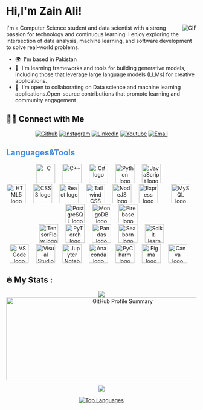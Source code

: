 <h1>Hi,I'm Zain Ali!</h1>
<img align="right" alt="GIF" src="https://media.giphy.com/media/iIqmM5tTjmpOB9mpbn/giphy.gif" />
<div></div>
I'm a Computer Science student and data scientist with a strong passion for technology and continuous learning. I enjoy exploring the intersection of data analysis, machine learning, and software development to solve real-world problems.

* 🌍  I'm based in Pakistan
* 🧠  I'm learning frameworks and tools for building generative models, including those that leverage large language models (LLMs) for creative applications.
* 🤝  I'm open to collaborating on Data science and machine learning applications.Open-source contributions that promote learning and community engagement


<h2> 🤝🏻 Connect with Me </h3>
<div>
  
</div>
<div align="center">
<a href= "https://www.github.com/ZainAli879" target="_blank"><img alt="Github" src="https://img.shields.io/github/followers/ZainAli879?label=Follow&style=social?style=flat&logo=github&logoColor=white"></a>
<a href= "https://www.instagram.com/zainali_79" target="_blank"><img alt="Instagram" src="https://img.shields.io/badge/Instagram-@zainali_79-red?style=flat&logo=instagram&logoColor=red"></a>
<a href="https://www.linkedin.com/in/zainali152" target="_blank"><img alt="LinkedIn" src="https://img.shields.io/badge/LinkedIn-@anandmainali-blue?style=flat&logo=linkedin&logoColor=blue"></a>
<a href="https://www.youtube.com/in/Zainali-345" target="_blank"><img alt="Youtube" src="https://img.shields.io/badge/Youtube-Zainali345-red?style=flat&logo=Youtube&logoColor=red"></a>
<a href="mailto:zainali.offical152"><img alt="Email" src="https://img.shields.io/badge/Email-zainali.offical152-blue?style=flat&logo=gmail"></a>
</div>


<h2 align="left" style="color: #4A90E2;">Languages&Tools</h2>

<div align="center">
  <img src="https://cdn.jsdelivr.net/gh/devicons/devicon/icons/c/c-original.svg" height="50" border-radius="90" alt="C" title="C" />
  <img width="12" />
  <img src="https://cdn.jsdelivr.net/gh/devicons/devicon/icons/cplusplus/cplusplus-original.svg" height="50" alt="C++" title="C++" />
  <img width="12" />
  <img src="https://cdn.jsdelivr.net/gh/devicons/devicon/icons/csharp/csharp-original.svg" height="50" alt="C# logo" title="C#" />
  <img width="12" />
  <img src="https://cdn.jsdelivr.net/gh/devicons/devicon/icons/python/python-original.svg" height="50" alt="Python logo" title="Python" />
  <img width="12" />
  <img src="https://cdn.jsdelivr.net/gh/devicons/devicon/icons/javascript/javascript-original.svg" height="50" border-radius="90"  alt="JavaScript logo" title="JavaScript"/>
  <img width="12" />
</div>


<div align="center">
  <img src="https://cdn.jsdelivr.net/gh/devicons/devicon/icons/html5/html5-original.svg" height="50" alt="HTML5 logo" title="HTML5"/>
  <img width="12"/>
  <img src="https://cdn.jsdelivr.net/gh/devicons/devicon/icons/css3/css3-original.svg" height="50" alt="CSS3 logo" title="CSS3"/>
  <img width="12"/>
  <img src="https://cdn.jsdelivr.net/gh/devicons/devicon/icons/react/react-original.svg" height="50" alt="React logo" title="React and React Native"/>
  <img width="12"/>
  <img src="https://cdn.jsdelivr.net/gh/devicons/devicon/icons/tailwindcss/tailwindcss-original-wordmark.svg" height="50" alt="Tailwind CSS logo" title="Tailwind CSS"/>
  <img width="12"/>
  <img src="https://cdn.jsdelivr.net/gh/devicons/devicon/icons/nodejs/nodejs-original.svg" height="50" alt="NodeJS logo" title="NodeJS"/>
  <img width="12"/>
  <img src="https://cdn.jsdelivr.net/gh/devicons/devicon/icons/express/express-original.svg" height="50" alt="Express logo" title="Express"/>
  <img width="12"/>
  <img width="12"/>
  <img src='https://cdn.jsdelivr.net/gh/devicons/devicon/icons/mysql/mysql-original.svg' height='50' alt='MySQL logo' title='MySQL'/>
  <img width='12'/>
  <img src="https://cdn.jsdelivr.net/gh/devicons/devicon/icons/postgresql/postgresql-original.svg" height="50" alt="PostgreSQL logo" title='PostgreSQL'/>
  <img width='12'/>
  <img src="https://cdn.jsdelivr.net/gh/devicons/devicon/icons/mongodb/mongodb-original.svg" height="50" alt="MongoDB logo" title="MongoDB"/>
  <img width="12"/>
  <img src='https://cdn.jsdelivr.net/gh/devicons/devicon/icons/firebase/firebase-plain.svg' height='50' alt='Firebase logo' title='Firebase'/>
</div>

<div align='center'>
    <img src='https://cdn.jsdelivr.net/gh/devicons/devicon/icons/tensorflow/tensorflow-original.svg' height='50' alt='TensorFlow logo' title='TensorFlow'/>
    <img width='12'/>
    <img src='https://cdn.jsdelivr.net/gh/devicons/devicon/icons/pytorch/pytorch-original.svg' height='50' alt='PyTorch logo' title='PyTorch'/>
    <img width='12'/>
    <img src='https://cdn.jsdelivr.net/gh/devicons/devicon/icons/pandas/pandas-original.svg' height='50' alt='Pandas logo' title='Pandas'/>
    <img width='12'/>
    <img src='https://seaborn.pydata.org/_static/logo-wide-lightbg.svg' height='50' alt='Seaborn logo' title='Seaborn'/>
    <img width='12'/>
    <img src='https://upload.wikimedia.org/wikipedia/commons/0/05/Scikit_learn_logo_small.svg' height='50' alt='Scikit-learn logo' title='Scikit-learn'/>
</div>

<div align='center'>
    <img src='https://cdn.jsdelivr.net/gh/devicons/devicon/icons/vscode/vscode-original.svg' height='50' alt='VS Code logo' title='VS Code'/>
    <img width='12'/>
    <img src='https://cdn.jsdelivr.net/gh/devicons/devicon/icons/visualstudio/visualstudio-plain.svg' height= '50' alt= 'Visual Studio logo' title= 'Visual Studio'/>
    <img width= '12'/>
    <img src= 'https://cdn.jsdelivr.net/gh/devicons/devicon/icons/jupyter/jupyter-original.svg' height= '50' alt= 'Jupyter Notebook logo' title= 'Jupyter Notebook'/>
    <img width= '12'/>
    <img src= 'https://cdn.jsdelivr.net/gh/devicons/devicon/icons/anaconda/anaconda-original.svg' height= '50' alt= 'Anaconda logo' title= 'Anaconda'/>
    <img width= '12'/>
    <img src= 'https://cdn.jsdelivr.net/gh/devicons/devicon/icons/pycharm/pycharm-original.svg' height= '50' alt= 'PyCharm logo' title= 'PyCharm'/>
    <img width= '12'/>
    <img src= 'https://cdn.jsdelivr.net/gh/devicons/devicon/icons/figma/figma-original.svg' height= '50' alt= 'Figma logo' title= 'Figma'/>
    <img width= '12'/>
    <img src= 'https://cdn.jsdelivr.net/gh/devicons/devicon/icons/canva/canva-original.svg' height= '50' alt= 'Canva logo' title= 'Canva'/>
    <img width= '12'/>
</div>

<h2 align="left">🔥   My Stats :</h2>

<div align="center">
<a href="http://www.github.com/ZainAli879"><img src="https://github-readme-streak-stats.herokuapp.com/?user=ZainAli879&stroke=ffffff&background=1c1917&ring=0891b2&fire=0891b2&currStreakNum=ffffff&currStreakLabel=0891b2&sideNums=ffffff&sideLabels=ffffff&dates=ffffff&hide_border=true" /></a>
</div>

<div align="center">
  <img src="https://github-profile-summary-cards.vercel.app/api/cards/profile-details?username=ZainAli879&theme=dark&title_color=03fc90&icon_color=03fc90&text_color=03fc90&bg_color=002b19&v=1" height="220" width="600" alt="GitHub Profile Summary"/>
</div>

<p align="center">
<img src="https://github-readme-stats.vercel.app/api?username=ZainAli879&bg_color=1c1917&text_color=03fc90&title_color=03fc90">
</p>


<div align="center">
<a href="https://github.com/ZainAli879" align="left"><img src="https://github-readme-stats.vercel.app/api/top-langs/?username=ZainAli879&langs_count=10&title_color=0891b2&text_color=ffffff&icon_color=0891b2&bg_color=1c1917&hide_border=true&locale=en&custom_title=Top%20%Languages" alt="Top Languages" /></a>
</div>
